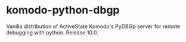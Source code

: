 # komodo-python-dbgp

Vanilla distribution of ActiveState Komodo's PyDBGp server for remote debugging with python. Release 10.0. 
